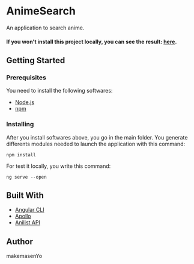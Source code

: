 # AnimeSearch

An application to search anime.

#### If you won't install this project locally, you can see the result: [here](http://makemasen-yo.alwaysdata.net).

## Getting Started

### Prerequisites

You need to install the following softwares:
* [Node.js](https://nodejs.org/en/)
* [npm](https://www.npmjs.com)

### Installing

After you install softwares above, you go in the main folder.
You generate differents modules needed to launch the application with this command:

``` npm install ```

For test it locally, you write this command:

``` ng serve --open ```

## Built With

* [Angular CLI](https://github.com/angular/angular-cli)
* [Apollo](https://www.apollographql.com)
* [Anilist API](https://github.com/AniList/ApiV2-GraphQL-Docs)

## Author

makemasenYo